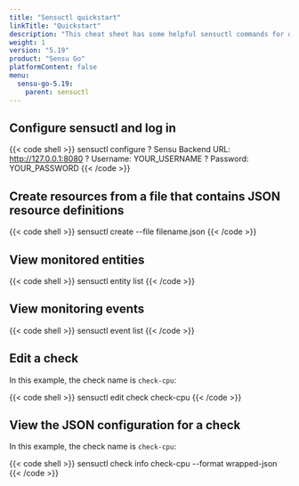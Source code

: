 ```yaml
---
title: "Sensuctl quickstart"
linkTitle: "Quickstart"
description: "This cheat sheet has some helpful sensuctl commands for quick reference. Use this quickstart for helpful sensuctl tips."
weight: 1
version: "5.19"
product: "Sensu Go"
platformContent: false 
menu:
  sensu-go-5.19:
    parent: sensuctl
---
```


## Configure sensuctl and log in

{{< code shell >}}
sensuctl configure
? Sensu Backend URL: http://127.0.0.1:8080
? Username: YOUR_USERNAME
? Password: YOUR_PASSWORD
{{< /code >}}

## Create resources from a file that contains JSON resource definitions

{{< code shell >}}
sensuctl create --file filename.json
{{< /code >}}

## View monitored entities

{{< code shell >}}
sensuctl entity list
{{< /code >}}

## View monitoring events

{{< code shell >}}
sensuctl event list
{{< /code >}}

## Edit a check

In this example, the check name is `check-cpu`:

{{< code shell >}}
sensuctl edit check check-cpu
{{< /code >}}

## View the JSON configuration for a check

In this example, the check name is `check-cpu`:

{{< code shell >}}
sensuctl check info check-cpu --format wrapped-json
{{< /code >}}
